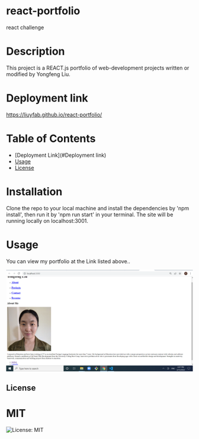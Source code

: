 # react-portfolio
react challenge

# Description
This project is a REACT.js portfolio of web-development projects written or modified by Yongfeng Liu.

# Deployment link
https://liuyfab.github.io/react-portfolio/

# Table of Contents
* [Deployment Link](#Deployment link)
* [Usage](#usage)
* [License](#license)

# Installation
Clone the repo to your local machine and install the dependencies by 'npm install', then run it by 'npm run start' in your terminal. The site will be running locally on localhost:3001.

# Usage
You can view my portfolio at the Link listed above..

![Landing Page](https://github.com/liuyfab/react-portfolio/blob/main/src/assets/Screenshot.png?raw=true)

## License
  # MIT
  ![License: MIT](https://img.shields.io/badge/License-MIT-yellow.svg)


